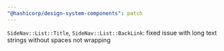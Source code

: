 ```yaml
---
"@hashicorp/design-system-components": patch
---
```


`SideNav::List::Title`, `SideNav::List::BackLink`: fixed issue with long text strings without spaces not wrapping
